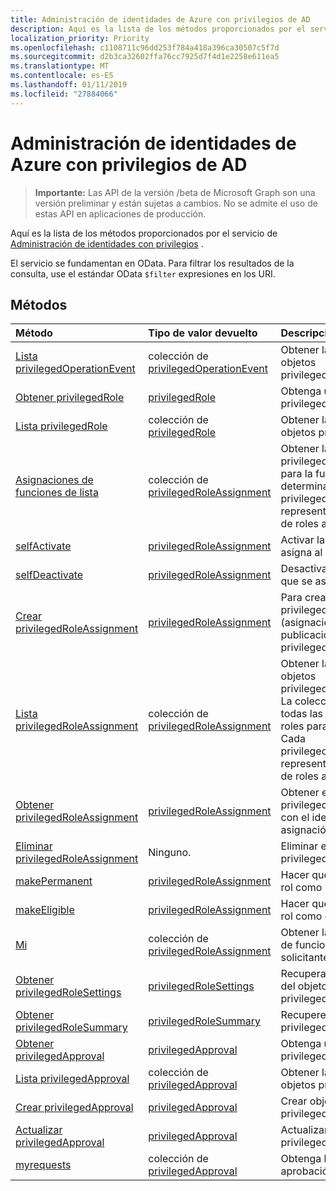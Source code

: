 ```yaml
---
title: Administración de identidades de Azure con privilegios de AD
description: Aquí es la lista de los métodos proporcionados por el servicio de administración de identidades con privilegios.
localization_priority: Priority
ms.openlocfilehash: c1108711c96dd253f784a418a396ca30507c5f7d
ms.sourcegitcommit: d2b3ca32602ffa76cc7925d7f4d1e2258e611ea5
ms.translationtype: MT
ms.contentlocale: es-ES
ms.lasthandoff: 01/11/2019
ms.locfileid: "27884066"
---
```

# <a name="azure-ad-privileged-identity-management"></a>Administración de identidades de Azure con privilegios de AD

> **Importante:** Las API de la versión /beta de Microsoft Graph son una versión preliminar y están sujetas a cambios. No se admite el uso de estas API en aplicaciones de producción.

Aquí es la lista de los métodos proporcionados por el servicio de [Administración de identidades con privilegios](https://azure.microsoft.com/en-us/documentation/articles/active-directory-privileged-identity-management-configure/) .

El servicio se fundamentan en OData. Para filtrar los resultados de la consulta, use el estándar OData ``$filter`` expresiones en los URI.

## <a name="methods"></a>Métodos

| Método           | Tipo de valor devuelto    |Descripción|
|:---------------|:--------|:----------|
|[Lista privilegedOperationEvent](../api/privilegedoperationevent-list.md) | colección de [privilegedOperationEvent](privilegedoperationevent.md) |Obtener la colección de objetos privilegedOperationEvent. |
|[Obtener privilegedRole](../api/privilegedrole-get.md) |[privilegedRole](privilegedrole.md)| Obtenga un objeto privilegedRole.|
|[Lista privilegedRole](../api/privilegedrole-list.md) | colección de [privilegedRole](privilegedrole.md) |Obtener la colección de objetos privilegedRole. |
|[Asignaciones de funciones de lista](../api/privilegedrole-list-assignments.md) | colección de [privilegedRoleAssignment](privilegedroleassignment.md) |Obtener la colección privilegedRoleAssignment para la función determinada. Cada privilegedRoleAssignment representa una asignación de roles a un usuario.|
|[selfActivate](../api/privilegedrole-selfactivate.md) | [privilegedRoleAssignment](privilegedroleassignment.md) |Activar la función que se asigna al solicitante.|
|[selfDeactivate](../api/privilegedrole-selfdeactivate.md) | [privilegedRoleAssignment](privilegedroleassignment.md) |Desactivación de la función que se asigna al solicitante.|
|[Crear privilegedRoleAssignment](../api/privilegedroleassignment-post-privilegedroleassignments.md) |[privilegedRoleAssignment](privilegedroleassignment.md)| Para crear un nuevo privilegedRoleAssignment (asignación de rol), la publicación de la colección privilegedRoleAssignments.|
|[Lista privilegedRoleAssignment](../api/privilegedroleassignment-list.md) | colección de [privilegedRoleAssignment](privilegedroleassignment.md) |Obtener la colección de objetos privilegedRoleAssignment. La colección contiene todas las asignaciones de roles para la organización. Cada privilegedRoleAssignment representa una asignación de roles a un usuario. |
|[Obtener privilegedRoleAssignment](../api/privilegedroleassignment-get.md) | [privilegedRoleAssignment](privilegedroleassignment.md)|Obtener el objeto privilegedRoleAssignment con el identificador de asignación especificada. |
|[Eliminar privilegedRoleAssignment](../api/privilegedroleassignment-delete.md) | Ninguno. |Eliminar el objeto privilegedRoleAssignment. |
|[makePermanent](../api/privilegedroleassignment-makepermanent.md) | [privilegedRoleAssignment](privilegedroleassignment.md) |Hacer que la asignación de rol como permanente. |
|[makeEligible](../api/privilegedroleassignment-makeeligible.md) | [privilegedRoleAssignment](privilegedroleassignment.md) |Hacer que la asignación de rol como elegibles. |
|[Mi](../api/privilegedroleassignment-my.md) | colección de [privilegedRoleAssignment](privilegedroleassignment.md)|Obtener las asignaciones de funciones del solicitante. |
|[Obtener privilegedRoleSettings](../api/privilegedrolesettings-get.md) | [privilegedRoleSettings](../resources/privilegedrolesettings.md)|Recuperar las propiedades del objeto privilegedRoleSettings. |
|[Obtener privilegedRoleSummary](../api/privilegedrolesummary-get.md) | [privilegedRoleSummary](../resources/privilegedrolesummary.md)|Recupere el objeto privilegedRoleSummary. |
|[Obtener privilegedApproval](../api/privilegedapproval-get.md) |[privilegedApproval](privilegedapproval.md)| Obtenga un objeto privilegedApproval.|
|[Lista privilegedApproval](../api/privilegedapproval-list.md) | colección de [privilegedApproval](privilegedapproval.md) |Obtener la colección de objetos privilegedApproval. |
|[Crear privilegedApproval](../api/privilegedapproval-post-privilegedapproval.md) | [privilegedApproval](privilegedapproval.md)    |Crear objeto privilegedApproval. |
|[Actualizar privilegedApproval](../api/privilegedapproval-update.md) | [privilegedApproval](privilegedapproval.md) |Actualizar el objeto privilegedApproval. |
|[myrequests](../api/privilegedapproval-myrequests.md) | colección de [privilegedApproval](privilegedapproval.md)|Obtenga las solicitudes de aprobación del solicitante. |

<!-- uuid: 8fcb5dbc-d5aa-4681-8e31-b001d5168d79
2015-10-25 14:57:30 UTC -->
<!-- {
  "type": "#page.annotation",
  "description": "Service root",
  "keywords": "",
  "section": "documentation",
  "tocPath": ""
}-->
